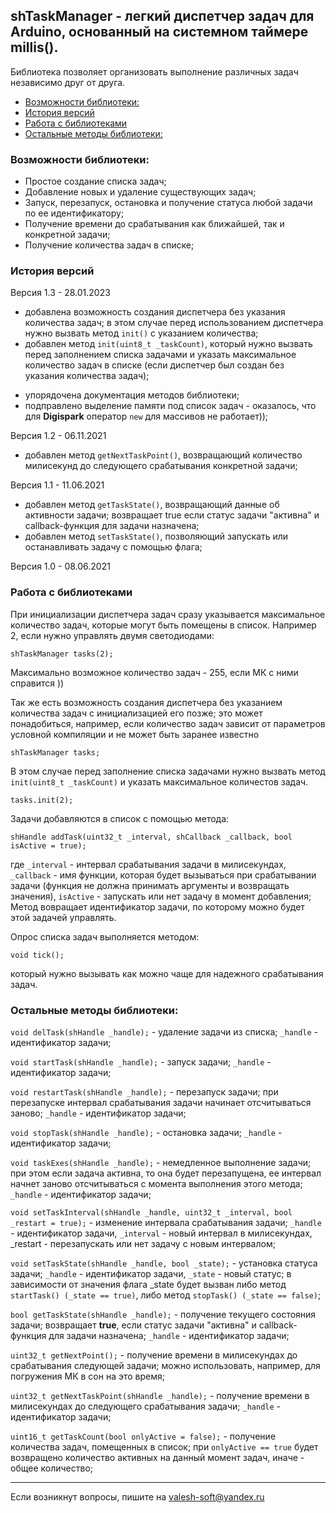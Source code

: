 ## shTaskManager - легкий диспетчер задач для Arduino, основанный на системном таймере millis(). 

Библиотека позволяет организовать выполнение различных задач независимо друг от друга. 

- [Возможности библиотеки:](#возможности-библиотеки)
- [История версий](#история-версий)
- [Работа с библиотеками](#работа-с-библиотеками)
- [Остальные методы библиотеки:](#остальные-методы-библиотеки)

### Возможности библиотеки:

- Простое создание списка задач;
- Добавление новых и удаление существующих задач;
- Запуск, перезапуск, остановка и получение статуса любой задачи по ее идентификатору;
- Получение времени до срабатывания как ближайшей, так и конкретной задачи;
- Получение количества задач в списке;

### История версий

Версия 1.3 - 28.01.2023
+ добавлена возможность создания диспетчера без указания количества задач; в этом случае перед использованием диспетчера нужно вызвать метод `init()` с указанием количества;
+ добавлен метод `init(uint8_t _taskCount)`, который нужно вызвать перед заполнением списка задачами и указать максимальное количество задач в списке (если диспетчер был создан без указания количества задач);
* упорядочена документация методов библиотеки;
* подправлено выделение памяти под список задач - оказалось, что для **Digispark** оператор `new` для массивов не работает));

Версия 1.2 - 06.11.2021
+ добавлен метод `getNextTaskPoint()`, возвращающий количество милисекунд до следующего срабатывания конкретной задачи; 

Версия 1.1 - 11.06.2021
+ добавлен метод `getTaskState()`, возвращающий данные об активности задачи; возвращает true если статус задачи "активна" и callback-функция для задачи назначена;
+ добавлен метод `setTaskState()`, позволяющий запускать или останавливать задачу с помощью флага;

Версия 1.0 - 08.06.2021

### Работа с библиотеками

При инициализации диспетчера задач сразу указывается максимальное количество задач, которые могут быть помещены в список. Например 2, если нужно управлять двумя светодиодами:

`shTaskManager tasks(2);`

Максимально возможное количество задач - 255, если МК с ними справится ))

Так же есть возможность создания диспетчера без указанием количества задач с инициализацией его позже; это может понадобиться, например, если количество задач зависит от параметров условной компиляции и не может быть заранее известно

`shTaskManager tasks;`

В этом случае перед заполнение списка задачами нужно вызвать метод `init(uint8_t _taskCount)` и указать максимальное количестов задач.

`tasks.init(2);`

Задачи добавляются в список с помощью метода:

`shHandle addTask(uint32_t _interval, shCallback _callback, bool isActive = true);`

где `_interval` - интервал срабатывания задачи в милисекундах, `_callback` - имя функции, которая будет вызываться при срабатывании задачи (функция не должна принимать аргументы и возвращать значения), `isActive` - запускать или нет задачу в момент добавления;
Метод вовращает идентификатор задачи, по которому можно будет этой задачей управлять.

Опрос списка задач выполняется методом:

`void tick();`

который нужно вызывать как можно чаще для надежного срабатывания задач.

### Остальные методы библиотеки:

`void delTask(shHandle _handle);` - удаление задачи из списка; `_handle` - идентификатор задачи;

`void startTask(shHandle _handle);` - запуск задачи; `_handle` - идентификатор задачи;

`void restartTask(shHandle _handle);` - перезапуск задачи; при перезапуске интервал срабатывания задачи начинает отсчитываться заново; `_handle` - идентификатор задачи;

`void stopTask(shHandle _handle);` - остановка задачи; `_handle` - идентификатор задачи;

`void taskExes(shHandle _handle);` - немедленное выполнение задачи; при этом если задача активна, то она будет перезапущена, ее интервал начнет заново отсчитываться с момента выполнения этого метода; `_handle` - идентификатор задачи;

`void setTaskInterval(shHandle _handle, uint32_t _interval, bool _restart = true);` - изменение интервала срабатывания задачи; `_handle` - идентификатор задачи, `_interval` - новый интервал в милисекундах, _restart - перезапускать или нет задачу с новым интервалом;

`void setTaskState(shHandle _handle, bool _state);` - установка статуса задачи; `_handle` - идентификатор задачи, `_state` - новый статус; в зависимости от значения флага _state будет вызван либо метод `startTask() (_state == true)`, либо метод `stopTask() (_state == false)`;

`bool getTaskState(shHandle _handle);` - получение текущего состояния задачи; возвращает **true**, если статус задачи "активна" и callback-функция для задачи назначена; `_handle` - идентификатор задачи;

`uint32_t getNextPoint();` - получение времени в милисекундах до срабатывания следующей задачи; можно использовать, например, для погружения МК в сон на это время;

`uint32_t getNextTaskPoint(shHandle _handle);` - получение времени в милисекундах до следующего срабатывания задачи; `_handle` - идентификатор задачи;

`uint16_t getTaskCount(bool onlyActive = false);` - получение количества задач, помещенных в список; при `onlyActive == true` будет возвращено количество активных на данный момент задач, иначе - общее количество;

<hr>

Если возникнут вопросы, пишите на valesh-soft@yandex.ru 